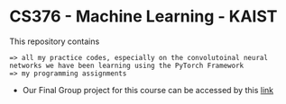 # CS376 - Machine Learning - KAIST

This repository contains 
    
    => all my practice codes, especially on the convolutoinal neural networks we have been learning using the PyTorch Framework
    => my programming assignments
  
  
 * Our Final Group project for this course can be accessed by this [link](https://github.com/abbasmammadov/Facial-Expression-Recognition)
